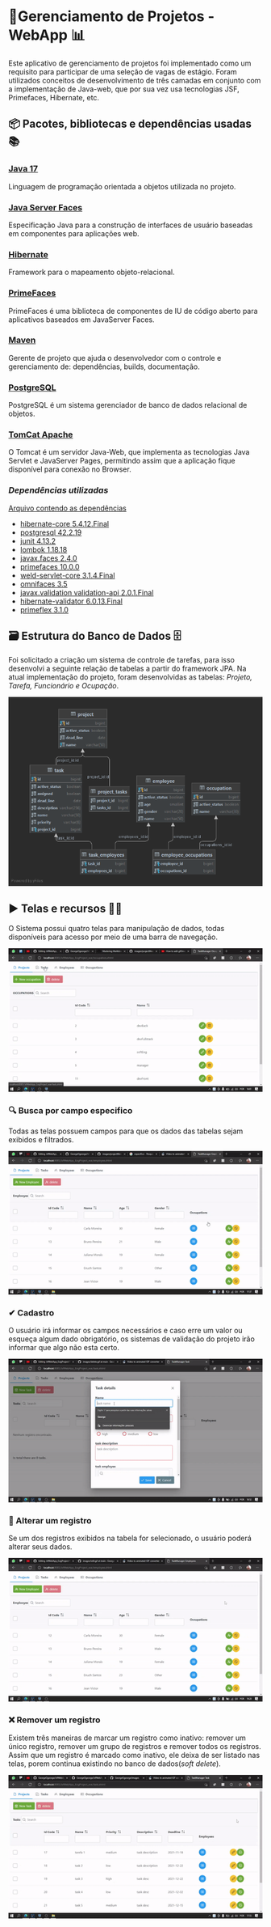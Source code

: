 # 📑Gerenciamento de Projetos - WebApp 📊
Este aplicativo de gerenciamento de projetos foi implementado como um requisito para participar de uma seleção de vagas de estágio. Foram utilizados conceitos de desenvolvimento de três camadas em conjunto com a implementação de Java-web, que por sua vez usa tecnologias JSF, Primefaces, Hibernate, etc.

## 📦 Pacotes, bibliotecas e dependências usadas 📚

### [Java 17](https://www.java.com/en-US/download/help/whatis_java.html)
Linguagem de programação orientada a objetos utilizada no projeto.

### [Java Server Faces](https://www.oracle.com/java/technologies/javaserverfaces.html)
Especificação Java para a construção de interfaces de usuário baseadas em componentes para aplicações web. 

### [Hibernate](https://hibernate.org/)
Framework para o mapeamento objeto-relacional.

### [PrimeFaces](https://www.primefaces.org/)
PrimeFaces é uma biblioteca de componentes de IU de código aberto para aplicativos baseados em JavaServer Faces.

### [Maven](https://maven.apache.org/index.html)
Gerente de projeto que ajuda o desenvolvedor com o controle e gerenciamento de: dependências, builds, documentação.

### [PostgreSQL](https://www.postgresql.org/)
PostgreSQL é um sistema gerenciador de banco de dados relacional de objetos.

### [TomCat Apache](http://tomcat.apache.org/)
O Tomcat é um servidor Java-Web, que implementa as tecnologias Java Servlet e JavaServer Pages, permitindo assim que a aplicação fique disponível para conexão no Browser.

### *Dependências utilizadas* 
[Arquivo contendo as dependências](https://github.com/GeorgeOgeorge/JsfWebApp_EsigProject/blob/master/pom.xml)
* [hibernate-core 5.4.12.Final](https://mvnrepository.com/artifact/org.hibernate/hibernate-core/5.4.12.Final)
* [postgresql 42.2.19](https://mvnrepository.com/artifact/org.postgresql/postgresql/42.2.19)
* [junit 4.13.2](https://mvnrepository.com/artifact/junit/junit/4.13.2)
* [lombok 1.18.18](https://mvnrepository.com/artifact/org.projectlombok/lombok/1.18.18)
* [javax.faces 2.4.0](https://mvnrepository.com/artifact/org.glassfish/javax.faces/2.4.0)
* [primefaces 10.0.0](https://mvnrepository.com/artifact/org.primefaces/primefaces/10.0.0)
* [weld-servlet-core 3.1.4.Final](https://mvnrepository.com/artifact/org.jboss.weld.servlet/weld-servlet-core/3.1.4.Final)
* [omnifaces 3.5](https://mvnrepository.com/artifact/org.omnifaces/omnifaces/3.5)
* [javax.validation validation-api 2.0.1.Final](https://mvnrepository.com/artifact/javax.validation/validation-api/2.0.1.Final)
* [hibernate-validator 6.0.13.Final](https://mvnrepository.com/artifact/org.hibernate/hibernate-validator/6.0.13.Final)
* [primeflex 3.1.0](https://mvnrepository.com/artifact/org.primefaces.extensions/primefaces-extensions/3.1.0)

## 🗃 Estrutura do Banco de Dados 🗄
Foi solicitado a criação um sistema de controle de tarefas, para isso desenvolvi a seguinte relação de tabelas a partir do framework JPA. Na atual implementação do projeto, foram desenvolvidas as tabelas: *Projeto, Tarefa, Funcionário e Ocupação*.

![Diagrama do projeto](https://github.com/GeorgeOgeorge/images/blob/main/projectMenagerDBdiagram.png)

## ▶ Telas e recursos 👩‍💻
O Sistema possui quatro telas para manipulação de dados, todas disponíveis para acesso por meio de uma barra de navegação.

![Menu tab Gif](https://github.com/GeorgeOgeorge/images/blob/main/projectMenagerMenuTab.gif)

### 🔍 Busca por campo especifico
Todas as telas possuem campos para que os dados das tabelas sejam exibidos e filtrados.

![Menu tab Gif](https://github.com/GeorgeOgeorge/images/blob/main/projectManagerSearch.gif)

### ✔ Cadastro
O usuário irá informar os campos necessários e caso erre um valor ou esqueça algum dado obrigatório, os sistemas de validação do projeto irão informar que algo não esta certo.

![Menu tab Gif](https://github.com/GeorgeOgeorge/images/blob/main/projectManagerAdd.gif)

### 📝 Alterar um registro
Se um dos registros exibidos na tabela for selecionado, o usuário poderá alterar seus dados.

![Menu tab Gif](https://github.com/GeorgeOgeorge/images/blob/main/projectManagerEdit.gif)

### ❌ Remover um registro 
Existem três maneiras de marcar um registro como inativo: remover um único registro, remover um grupo de registros e remover todos os registros. Assim que um registro é marcado como inativo, ele deixa de ser listado nas telas, porem continua existindo no banco de dados(*soft delete*).

![Menu tab Gif](https://github.com/GeorgeOgeorge/images/blob/main/projectManagerRemove.gif)
